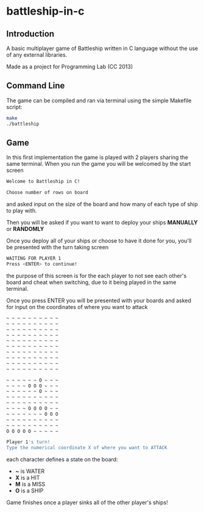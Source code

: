 # battleship-in-c

## Introduction

A basic multiplayer game of Battleship written in C language without the use of any external libraries.

Made as a project for Programming Lab (CC 2013)

## Command Line

The game can be compiled and ran via terminal using the simple Makefile script:

```bash
make
./battleship
```

## Game

In this first implementation the game is played with 2 players sharing the same terminal.
When you run the game you will be welcomed by the start screen

```bash
Welcome to Battleship in C!

Choose number of rows on board
```

and asked input on the size of the board and how many of each type of ship to play with.

Then you will be asked if you want to want to deploy your ships **MANUALLY** or **RANDOMLY**

Once you deploy all of your ships or choose to have it done for you, you'll be presented with the turn taking screen

```bash
WAITING FOR PLAYER 1
Press <ENTER> to continue!
```

the purpose of this screen is for the each player to not see each other's board and cheat when switching, due to it being played in the same terminal.

Once you press ENTER you will be presented with your boards and asked for input on the coordinates of where you want to attack

```bash
~ ~ ~ ~ ~ ~ ~ ~ ~ ~
~ ~ ~ ~ ~ ~ ~ ~ ~ ~
~ ~ ~ ~ ~ ~ ~ ~ ~ ~
~ ~ ~ ~ ~ ~ ~ ~ ~ ~
~ ~ ~ ~ ~ ~ ~ ~ ~ ~
~ ~ ~ ~ ~ ~ ~ ~ ~ ~
~ ~ ~ ~ ~ ~ ~ ~ ~ ~
~ ~ ~ ~ ~ ~ ~ ~ ~ ~
~ ~ ~ ~ ~ ~ ~ ~ ~ ~
~ ~ ~ ~ ~ ~ ~ ~ ~ ~

~ ~ ~ ~ ~ ~ O ~ ~ ~
~ ~ ~ ~ O O O ~ ~ ~
~ ~ ~ ~ ~ ~ O ~ ~ ~
~ ~ ~ ~ ~ ~ ~ ~ ~ ~
~ ~ ~ ~ ~ ~ ~ ~ ~ ~
~ ~ ~ ~ O O O O ~ ~
~ ~ ~ ~ ~ ~ ~ O O O
~ ~ ~ ~ ~ ~ ~ ~ ~ ~
~ ~ ~ ~ ~ ~ ~ ~ ~ ~
O O O O O ~ ~ ~ ~ ~

Player 1's turn!
Type the numerical coordinate X of where you want to ATTACK
```

each character defines a state on the board:

- **~** is WATER
- **X** is a HIT
- **M** is a MISS
- **O** is a SHIP

Game finishes once a player sinks all of the other player's ships!
